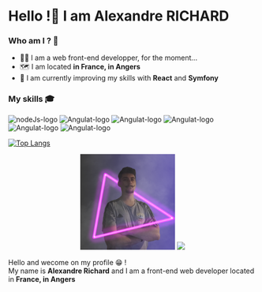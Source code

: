 <h1>Hello !👋 I am Alexandre RICHARD </h1>

<h3>Who am I ? 🤔</h3>

<ul>
  <li>👨‍💻 I am a web front-end developper, for the moment...</li>
  <li>🗺️ I am located <b>in France, in Angers</b></li>
  <li>🧠 I am currently improving my skills with <b>React</b> and <b>Symfony</b></li>
</ul>

<h3>My skills 🎓</h3>

<p>
<img src="https://img.shields.io/badge/Node.js-339933?style=for-the-badge&logo=nodedotjs&logoColor=white" alt="nodeJs-logo"/>
<img src="https://img.shields.io/badge/Angular-DD0031?style=for-the-badge&logo=angular&logoColor=white" alt="Angulat-logo" />
<img src="https://img.shields.io/badge/Angular-DD0031?style=for-the-badge&logo=angular&logoColor=white" alt="Angulat-logo" />
<img src="https://img.shields.io/badge/Angular-DD0031?style=for-the-badge&logo=angular&logoColor=white" alt="Angulat-logo" />
<img src="https://img.shields.io/badge/Angular-DD0031?style=for-the-badge&logo=angular&logoColor=white" alt="Angulat-logo" />
<img src="https://img.shields.io/badge/Angular-DD0031?style=for-the-badge&logo=angular&logoColor=white" alt="Angulat-logo" />

</p>


[![Top Langs](https://github-readme-stats.vercel.app/api/top-langs/?username=AlexandreRichrd&theme=material-palenight)](https://github.com/anuraghazra/github-readme-stats)
  
  
<p align="center">
  <img src="https://github.com/AlexandreRichrd/AlexandreRichrd/blob/main/img/PPNeon.png" width="192px"/>
  <img src="https://github-readme-stats.vercel.app/api?username=AlexandreRichrd&show_icons=true&theme=material-palenight" />
</p>

<p>
  Hello and wecome on my profile 😁 !<br>
  My name is <b>Alexandre Richard</b> and I am a front-end web developer located in <b>France, in Angers</b>  
</p>

 <!--
<p>
  <img src="https://github-readme-stats.vercel.app/api/top-langs/?username=AlexandreRichrd&layout=compact" />
</p>
 
**AlexandreRichrd/AlexandreRichrd** is a ✨ _special_ ✨ repository because its `README.md` (this file) appears on your GitHub profile.

Here are some ideas to get you started:

- 🔭 I’m currently working on ...
- 🌱 I’m currently learning ...
- 👯 I’m looking to collaborate on ...
- 🤔 I’m looking for help with ...
- 💬 Ask me about ...
- 📫 How to reach me: ...
- 😄 Pronouns: ...
- ⚡ Fun fact: ...
-->
